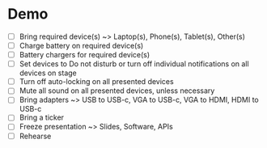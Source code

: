 # Demo

- [ ] Bring required device(s) ~> Laptop(s), Phone(s), Tablet(s), Other(s)
- [ ] Charge battery on required device(s)
- [ ] Battery chargers for required device(s)
- [ ] Set devices to Do not disturb or turn off individual notifications on all devices on stage
- [ ] Turn off auto-locking on all presented devices
- [ ] Mute all sound on all presented devices, unless necessary
- [ ] Bring adapters ~> USB to USB-c, VGA to USB-c, VGA to HDMI, HDMI to USB-c
- [ ] Bring a ticker
- [ ] Freeze presentation ~> Slides, Software, APIs
- [ ] Rehearse
